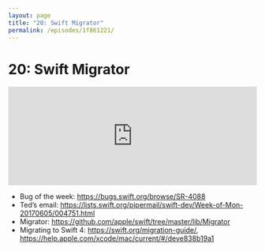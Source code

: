 ```yaml
---
layout: page
title: "20: Swift Migrator"
permalink: /episodes/1f861221/
---
```


# 20: Swift Migrator

<iframe frameBorder="0" height="200px" scrolling="no" seamless src="https://player.simplecast.com/6bd2a1e4-241b-40fb-9bb2-c3c5fe470fb3" width="100%"></iframe>

- Bug of the week: https://bugs.swift.org/browse/SR-4088
- Ted’s email: https://lists.swift.org/pipermail/swift-dev/Week-of-Mon-20170605/004751.html
- Migrator: https://github.com/apple/swift/tree/master/lib/Migrator
- Migrating to Swift 4: https://swift.org/migration-guide/, https://help.apple.com/xcode/mac/current/#/deve838b19a1
